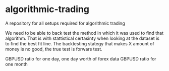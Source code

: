 # algorithmic-trading
A repository for all setups required for algorithmic trading




We need to be able to back test the method in which it was used to find that algorithm. That is with stattistical certasinty when looking at the dataset is to find the best fit line. 
The backtesting stategy that makes X amount of money is no good, the true test is forwars test. 


GBPUSD ratio for one day, one day worth of forex data
GBPUSD ratio for one month